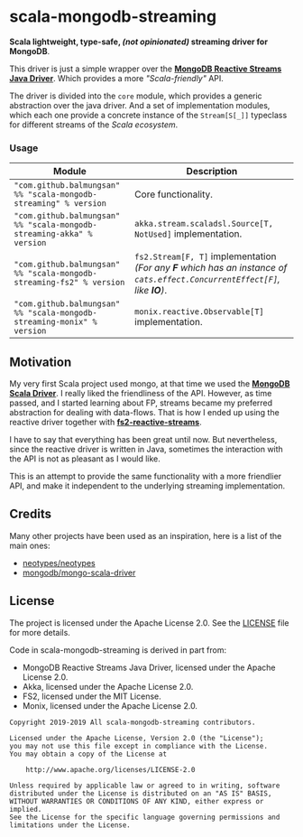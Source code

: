 # scala-mongodb-streaming

**Scala lightweight, type-safe, _(not opinionated)_ streaming driver for MongoDB**.

This driver is just a simple wrapper over
the [**MongoDB Reactive Streams Java Driver**]( https://github.com/mongodb/mongo-java-driver-reactivestreams/tree/master).
Which provides a more _"Scala-friendly"_ API.

The driver is divided into the `core` module,
which provides a generic abstraction over the java driver.
And a set of implementation modules,
which each one provide a concrete instance of the `Stream[S[_]]` typeclass
for different streams of the _Scala ecosystem_.

### Usage

|Module|Description|
|------|----------|
|`"com.github.balmungsan" %% "scala-mongodb-streaming" % version`|Core functionality.|
|`"com.github.balmungsan" %% "scala-mongodb-streaming-akka" % version`|`akka.stream.scaladsl.Source[T, NotUsed]` implementation.|
|`"com.github.balmungsan" %% "scala-mongodb-streaming-fs2" % version`|`fs2.Stream[F, T]` implementation _(For any **F** which has an instance of `cats.effect.ConcurrentEffect[F]`, like **IO**)_.|
|`"com.github.balmungsan" %% "scala-mongodb-streaming-monix" % version`|`monix.reactive.Observable[T]` implementation.|

## Motivation

My very first Scala project used mongo,
at that time we used the [**MongoDB Scala Driver**](https://github.com/mongodb/mongo-scala-driver).
I really liked the friendliness of the API.
However, as time passed, and I started learning about FP,
streams became my preferred abstraction for dealing with data-flows.
That is how I ended up using the reactive driver
together with [**fs2-reactive-streams**](https://fs2.io/).

I have to say that everything has been great until now.
But nevertheless, since the reactive driver is written in Java,
sometimes the interaction with the API is not as pleasant as I would like.

This is an attempt to provide the same functionality with a more friendlier API, and make it independent to the underlying streaming implementation.

## Credits

Many other projects have been used as an inspiration, here is a list of the main ones:

+ [neotypes/neotypes](https://github.com/neotypes/neotypes)
+ [mongodb/mongo-scala-driver](https://github.com/mongodb/mongo-scala-driver)

## License

The project is licensed under the Apache License 2.0. See the [LICENSE](LICENSE) file for more details.

Code in scala-mongodb-streaming is derived in part from:

+ MongoDB Reactive Streams Java Driver, licensed under the Apache License 2.0.
+ Akka, licensed under the Apache License 2.0.
+ FS2, licensed under the MIT License.
+ Monix, licensed under the Apache License 2.0.

```
Copyright 2019-2019 All scala-mongodb-streaming contributors.

Licensed under the Apache License, Version 2.0 (the "License");
you may not use this file except in compliance with the License.
You may obtain a copy of the License at

    http://www.apache.org/licenses/LICENSE-2.0

Unless required by applicable law or agreed to in writing, software
distributed under the License is distributed on an "AS IS" BASIS,
WITHOUT WARRANTIES OR CONDITIONS OF ANY KIND, either express or implied.
See the License for the specific language governing permissions and
limitations under the License.
```
